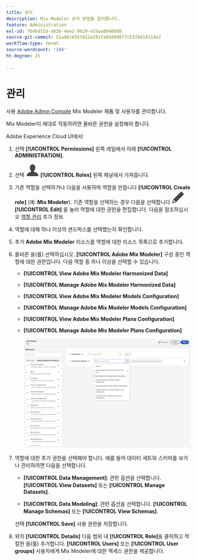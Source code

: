 ```yaml
---
title: 관리
description: Mix Modeler 관리 방법을 알아봅니다.
feature: Administration
exl-id: 76d6d15d-a838-4ee2-9929-e55ea8946b80
source-git-commit: 51a4bc6557422a281fa03d49877cb378d14314e2
workflow-type: tm+mt
source-wordcount: '184'
ht-degree: 2%

---
```


# 관리

사용 [Adobe Admin Console](https://helpx.adobe.com/enterprise/using/admin-console.html) Mix Modeler 제품 및 사용자를 관리합니다.

Mix Modeler이 제대로 작동하려면 올바른 권한을 설정해야 합니다.

Adobe Experience Cloud UI에서:

1. 선택 **[!UICONTROL Permissions]** 왼쪽 레일에서 아래 **[!UICONTROL ADMINISTRATION]**.

1. 선택 ![개인](assets/icons/User.svg) **[!UICONTROL Roles]** 왼쪽 패널에서 가져옵니다.

1. 기존 역할을 선택하거나 다음을 사용하여 역할을 만듭니다 **[!UICONTROL Create role]** (예: **Mix Modeler**). 기존 역할을 선택하는 경우 다음을 선택합니다 ![편집](assets/icons/Edit.svg) **[!UICONTROL Edit]** 을 눌러 역할에 대한 권한을 편집합니다. 다음을 참조하십시오 [역할 관리](https://helpx.adobe.com/enterprise/using/admin-console.html) 추가 정보.

1. 역할에 대해 하나 이상의 샌드박스를 선택했는지 확인합니다.

1. 추가 **Adobe Mix Modeler** 리소스를 역할에 대한 리소스 목록으로 추가합니다.

1. 올바른 을(를) 선택하십시오. **[!UICONTROL Adobe Mix Modeler]** 구성 중인 역할에 대한 권한입니다. 다음 역할 중 하나 이상을 선택할 수 있습니다.

   - **[!UICONTROL View Adobe Mix Modeler Harmonized Data]**
   - **[!UICONTROL Manage Adobe Mix Modeler Harmonized Data]**
   - **[!UICONTROL View Adobe Mix Modeler Models Configuration]**
   - **[!UICONTROL Manage Adobe Mix Modeler Models Configuration]**
   - **[!UICONTROL View Adobe Mix Modeler Plans Configuration]**
   - **[!UICONTROL Manage Adobe Mix Modeler Plans Configuration]**

     ![MIX MODELER RBAC](assets/mix-modeler-rbac.png)


1. 역할에 대한 추가 권한을 선택해야 합니다. 예를 들어 데이터 세트와 스키마를 보거나 관리하려면 다음을 선택합니다.

   - **[!UICONTROL Data Management]**: 관련 옵션을 선택합니다. **[!UICONTROL View Datasets]** 또는 **[!UICONTROL Manage Datasets]**.

   - **[!UICONTROL Data Modeling]**: 관련 옵션을 선택합니다. **[!UICONTROL Manage Schemas]** 또는 **[!UICONTROL View Schemas]**.

   <!--
    * **[!UICONTROL Data Governance]**: ensure you select **[!UICONTROL View User Activity Log]** and **[!UICONTROL View Data Usage Policies]**.
    -->

   <!--![Permissions](assets/permissions-including-privacy.png)-->

   선택 **[!UICONTROL Save]** 사용 권한을 저장합니다.

1. 위치 **[!UICONTROL Details]** 다음 범위 내 **[!UICONTROL Role]**&#x200B;을 클릭하고 적절한 을(를) 추가합니다. **[!UICONTROL Users]** 또는 **[!UICONTROL User groups]** 사용자에게 Mix Modeler에 대한 액세스 권한을 제공합니다.
